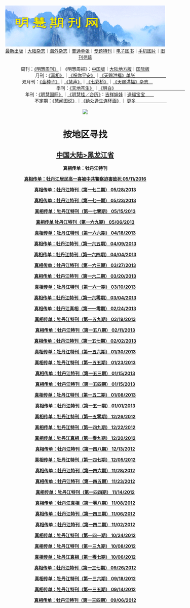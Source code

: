 <a id="user-content-1" class="anchor" aria-hidden="true" href="#1">
<a name="1" id="1" target="_blank"></a> <span id="1">
<a name="2" id="2" target="_blank"></a> <span id="2">
<a name="3" id="3" target="_blank"></a> <span id="3">
<a name="4" id="4" target="_blank"></a> <span id="4">
<a name="5" id="5" target="_blank"></a> <span id="5">
<a name="6" id="6" target="_blank"></a> <span id="6">
<a name="7" id="7" target="_blank"></a> <span id="7">
<a id="user-content-1" href="#1">
<div align="center">
<a target="_blank" href="https://github.com/19920513/djy/blob/master/gb/nsc413.md#1"><img src="https://github.com/pdf-edit/qikan/blob/master/mhqk.png?raw=true"></a><br>
<a href="https://github.com/pdf-edit/qikan/blob/master/display.aspx/category_id/8/page_1.md#1">最新出版</a>｜<a href="https://github.com/pdf-edit/qikan/blob/master/category.aspx/category/mainland/page_1.md#1">大陆杂志</a>｜<a href="https://github.com/pdf-edit/qikan/blob/master/category.aspx/category/overseas/page_1.md#1">海外杂志</a>｜<a href="https://github.com/pdf-edit/qikan/blob/master/display.aspx/category_id/4/guige_id/3/page_1.md#1">普通单张</a>｜<a href="https://github.com/pdf-edit/qikan/blob/master/category.aspx/category/zhuanti/page_1.md#1">专题特刊</a>｜<a href="https://github.com/pdf-edit/qikan/blob/master/display.aspx/category_id/6/meijie_id/2/page_1.md#1">电子图书</a>｜<a href="https://github.com/pdf-edit/qikan/blob/master/display.aspx/qikan_type_id/11075/page_1.md#1">手机图片</a>｜<a href="https://github.com/pdf-edit/qikan/blob/master/display.aspx/category_id/5/zhouqi_id/6/page_1.md#1">旧刊寻踪</a><a href="https://github.com/pdf-edit/qikan/blob/master/UpdatedArticles.aspx/page_1.md#1"></a>
<br>
<br>
周刊：<a href="https://github.com/pdf-edit/qikan/blob/master/display.aspx/qikan_type_id/5179/page_1.md#1">《明慧周刊》</a>｜《明慧周报》：<a href="https://github.com/pdf-edit/qikan/blob/master/display.aspx/qikan_type_id/5178/page_1.md#1">中国版</a>｜<a href="https://github.com/pdf-edit/qikan/blob/master/mainland.aspx/page_1.md#1">大陆地方版</a>｜<a href="https://github.com/pdf-edit/qikan/blob/master/display.aspx/qikan_type_id/5151/page_1.md#1">国际版</a><br>
月刊：<a href="https://github.com/pdf-edit/qikan/blob/master/display.aspx/qikan_type_id/5240/page_1.md#1">《真相》</a>｜<a href="https://github.com/pdf-edit/qikan/blob/master/display.aspx/qikan_type_id/11182/page_1.md#1">《祝你平安》</a>｜<a href="https://github.com/pdf-edit/qikan/blob/master/display.aspx/qikan_type_id/5360/keyword/E5/contain/true/page_1.md#1">《天赐洪福》单张　　　　　　　</a><br>
双月刊：<a href="https://github.com/pdf-edit/qikan/blob/master/display.aspx/qikan_type_id/7500/page_1.md#1">《金种子》</a>｜<a href="https://github.com/pdf-edit/qikan/blob/master/display.aspx/qikan_type_id/5638/page_1.md#1">《慧声》</a>｜<a href="https://github.com/pdf-edit/qikan/blob/master/display.aspx/qikan_type_id/7268/page_1.md#1">《七彩桥》</a>｜<a href="https://github.com/pdf-edit/qikan/blob/master/display.aspx/qikan_type_id/5360/keyword/E5/contain/false/page_1.md#1">《天赐洪福》杂志　</a> <br>
季刊：<a href="https://github.com/pdf-edit/qikan/blob/master/display.aspx/qikan_type_id/5139/page_1.md#1">《天地苍生》</a>｜<a href="https://github.com/pdf-edit/qikan/blob/master/display.aspx/qikan_type_id/5140/page_1.md#1">《明白》　　　　　　　　　　　　　　　　</a><br>
年刊：<a href="https://github.com/pdf-edit/qikan/blob/master/display.aspx/qikan_type_id/10922/page_1.md#1">《明慧国际》</a>｜<a href="https://github.com/pdf-edit/qikan/blob/master/display.aspx/category_id/6/meijie_id/3/page_1.md#1">《明慧挂／台历》</a>：<a href="https://github.com/pdf-edit/qikan/blob/master/display.aspx/category_id/6/meijie_id/3/keyword/E5/page_1.md#1">吉祥娃娃</a>｜<a href="https://github.com/pdf-edit/qikan/blob/master/display.aspx/category_id/6/meijie_id/3/keyword/E9/page_1.md#1">送福宝宝　　</a><br> 
不定期：<a href="https://github.com/pdf-edit/qikan/blob/master/display.aspx/qikan_type_id/11185/page_1.md#1">《慧闻图说》</a>｜<a href="https://github.com/pdf-edit/qikan/blob/master/display.aspx/qikan_type_id/11131/page_1.md#1">《绝处逢生连环画》</a>｜ <a href="https://github.com/pdf-edit/qikan/blob/master/display.aspx/category_id/6/meijie_id/3/keyword/other/page_1.md#1">更多　　　　　　　</a> <br>
<br>
<a target="_blank" href="https://github.com/19920513/djy/blob/master/gb/nsc413.md#1"><img src="https://raw.githubusercontent.com/19920513/www/master/t/lh600.jpg"></a><br>
<h1><strong>按地区寻找</strong></h1><p align="center"><h2><strong><a target="_blank" href="https://github.com/pdf-edit/qikan/blob/master/mainland.aspx/page_1.md">中国大陆</a><a target="_blank" href="https://github.com/pdf-edit/qikan/blob/master/mainland.aspx?category_id=7&location_id=9/page_1.md#1">>黑龙江省</a></strong></h2></p>
<p align="center"><strong>真相传单：牡丹江特刊</strong></p>
<p align="center"><strong><a target="_blank" href="https://gitlab.com/pdf-edit/pdfkit/-/raw/master/tests/pdf/177016.pdf">真相传单：牡丹江居民高一喜被中共警察迫害致死      05/11/2016</a></strong></p>
<p align="center"><strong><a target="_blank" href="https://gitlab.com/pdf-edit/pdfkit/-/raw/master/tests/pdf/159986.pdf">真相传单：牡丹江特刊（第一七二期）       05/28/2013</a></strong></p>
<p align="center"><strong><a target="_blank" href="https://gitlab.com/pdf-edit/pdfkit/-/raw/master/tests/pdf/160108.pdf">真相传单：牡丹江特刊（第一七一期）       05/23/2013</a></strong></p>
<p align="center"><strong><a target="_blank" href="https://gitlab.com/pdf-edit/pdfkit/-/raw/master/tests/pdf/160276.pdf">真相传单：牡丹江特刊（第一七零期）       05/15/2013</a></strong></p>
<p align="center"><strong><a target="_blank" href="https://gitlab.com/pdf-edit/pdfkit/-/raw/master/tests/pdf/105840.pdf">真相传单 牡丹江特刊（第一六九期）       05/06/2013</a></strong></p>
<p align="center"><strong><a target="_blank" href="https://gitlab.com/pdf-edit/pdfkit/-/raw/master/tests/pdf/106188.pdf">真相传单：牡丹江特刊（第一六六期）       04/18/2013</a></strong></p>
<p align="center"><strong><a target="_blank" href="https://gitlab.com/pdf-edit/pdfkit/-/raw/master/tests/pdf/106389.pdf">真相传单：牡丹江特刊（第一六五期）       04/09/2013</a></strong></p>
<p align="center"><strong><a target="_blank" href="https://gitlab.com/pdf-edit/pdfkit/-/raw/master/tests/pdf/106517.pdf">真相传单：牡丹江特刊（第一六四期）       04/04/2013</a></strong></p>
<p align="center"><strong><a target="_blank" href="https://gitlab.com/pdf-edit/pdfkit/-/raw/master/tests/pdf/106690.pdf">真相传单：牡丹江特刊（第一六三期）       03/27/2013</a></strong></p>
<p align="center"><strong><a target="_blank" href="https://gitlab.com/pdf-edit/pdfkit/-/raw/master/tests/pdf/106828.pdf">真相传单：牡丹江特刊（第一六二期）       03/20/2013</a></strong></p>
<p align="center"><strong><a target="_blank" href="https://gitlab.com/pdf-edit/pdfkit/-/raw/master/tests/pdf/107044.pdf">真相传单：牡丹江特刊（第一六一期）       03/10/2013</a></strong></p>
<p align="center"><strong><a target="_blank" href="https://gitlab.com/pdf-edit/pdfkit/-/raw/master/tests/pdf/107176.pdf">真相传单：牡丹江特刊（第一六零期）       03/04/2013</a></strong></p>
<p align="center"><strong><a target="_blank" href="https://gitlab.com/pdf-edit/pdfkit/-/raw/master/tests/pdf/107350.pdf">真相传单：牡丹江真相（第一一零期）       02/24/2013</a></strong></p>
<p align="center"><strong><a target="_blank" href="https://gitlab.com/pdf-edit/pdfkit/-/raw/master/tests/pdf/107447.pdf">真相传单：牡丹江特刊（第一五九期）       02/19/2013</a></strong></p>
<p align="center"><strong><a target="_blank" href="https://gitlab.com/pdf-edit/pdfkit/-/raw/master/tests/pdf/107601.pdf">真相传单：牡丹江特刊（第一五八期）       02/11/2013</a></strong></p>
<p align="center"><strong><a target="_blank" href="https://gitlab.com/pdf-edit/pdfkit/-/raw/master/tests/pdf/107707.pdf">真相传单：牡丹江特刊（第一五七期）       02/02/2013</a></strong></p>
<p align="center"><strong><a target="_blank" href="https://gitlab.com/pdf-edit/pdfkit/-/raw/master/tests/pdf/107797.pdf">真相传单：牡丹江特刊（第一五六期）       01/30/2013</a></strong></p>
<p align="center"><strong><a target="_blank" href="https://gitlab.com/pdf-edit/pdfkit/-/raw/master/tests/pdf/107948.pdf">真相传单：牡丹江特刊（第一五五期）       01/23/2013</a></strong></p>
<p align="center"><strong><a target="_blank" href="https://gitlab.com/pdf-edit/pdfkit/-/raw/master/tests/pdf/108080.pdf">真相传单：牡丹江特刊（第一五三期）       01/15/2013</a></strong></p>
<p align="center"><strong><a target="_blank" href="https://gitlab.com/pdf-edit/pdfkit/-/raw/master/tests/pdf/108081.pdf">真相传单：牡丹江特刊（第一五四期）       01/15/2013</a></strong></p>
<p align="center"><strong><a target="_blank" href="https://gitlab.com/pdf-edit/pdfkit/-/raw/master/tests/pdf/108235.pdf">真相传单：牡丹江特刊（第一五二期）       01/08/2013</a></strong></p>
<p align="center"><strong><a target="_blank" href="https://gitlab.com/pdf-edit/pdfkit/-/raw/master/tests/pdf/108383.pdf">真相传单：牡丹江特刊（第一五一期）       01/01/2013</a></strong></p>
<p align="center"><strong><a target="_blank" href="https://gitlab.com/pdf-edit/pdfkit/-/raw/master/tests/pdf/108524.pdf">真相传单：牡丹江特刊（第一五零期）       12/26/2012</a></strong></p>
<p align="center"><strong><a target="_blank" href="https://gitlab.com/pdf-edit/pdfkit/-/raw/master/tests/pdf/108599.pdf">真相传单：牡丹江特刊（第一四九期）       12/22/2012</a></strong></p>
<p align="center"><strong><a target="_blank" href="https://gitlab.com/pdf-edit/pdfkit/-/raw/master/tests/pdf/108651.pdf">真相传单：牡丹江真相（第一零九期）       12/20/2012</a></strong></p>
<p align="center"><strong><a target="_blank" href="https://gitlab.com/pdf-edit/pdfkit/-/raw/master/tests/pdf/108805.pdf">真相传单：牡丹江特刊（第一四八期）       12/13/2012</a></strong></p>
<p align="center"><strong><a target="_blank" href="https://gitlab.com/pdf-edit/pdfkit/-/raw/master/tests/pdf/108978.pdf">真相传单：牡丹江特刊（第一四七期）       12/05/2012</a></strong></p>
<p align="center"><strong><a target="_blank" href="https://gitlab.com/pdf-edit/pdfkit/-/raw/master/tests/pdf/109109.pdf">真相传单：牡丹江特刊（第一四六期）       11/28/2012</a></strong></p>
<p align="center"><strong><a target="_blank" href="https://gitlab.com/pdf-edit/pdfkit/-/raw/master/tests/pdf/109204.pdf">真相传单：牡丹江特刊（第一四五期）       11/23/2012</a></strong></p>
<p align="center"><strong><a target="_blank" href="https://gitlab.com/pdf-edit/pdfkit/-/raw/master/tests/pdf/109364.pdf">真相传单：牡丹江特刊（第一四四期）       11/14/2012</a></strong></p>
<p align="center"><strong><a target="_blank" href="https://gitlab.com/pdf-edit/pdfkit/-/raw/master/tests/pdf/109474.pdf">真相传单：牡丹江真相（第一零八期）       11/08/2012</a></strong></p>
<p align="center"><strong><a target="_blank" href="https://gitlab.com/pdf-edit/pdfkit/-/raw/master/tests/pdf/109530.pdf">真相传单：牡丹江特刊（第一四三期）       11/06/2012</a></strong></p>
<p align="center"><strong><a target="_blank" href="https://gitlab.com/pdf-edit/pdfkit/-/raw/master/tests/pdf/109605.pdf">真相传单：牡丹江特刊（第一四二期）       11/02/2012</a></strong></p>
<p align="center"><strong><a target="_blank" href="https://gitlab.com/pdf-edit/pdfkit/-/raw/master/tests/pdf/109799.pdf">真相传单：牡丹江特刊（第一四一期）       10/24/2012</a></strong></p>
<p align="center"><strong><a target="_blank" href="https://gitlab.com/pdf-edit/pdfkit/-/raw/master/tests/pdf/110168.pdf">真相传单：牡丹江特刊（第一三九期）       10/08/2012</a></strong></p>
<p align="center"><strong><a target="_blank" href="https://gitlab.com/pdf-edit/pdfkit/-/raw/master/tests/pdf/110210.pdf">真相传单：牡丹江真相（第一零七期）       10/06/2012</a></strong></p>
<p align="center"><strong><a target="_blank" href="https://gitlab.com/pdf-edit/pdfkit/-/raw/master/tests/pdf/110380.pdf">真相传单：牡丹江特刊（第一三七期）       09/26/2012</a></strong></p>
<p align="center"><strong><a target="_blank" href="https://gitlab.com/pdf-edit/pdfkit/-/raw/master/tests/pdf/110540.pdf">真相传单：牡丹江特刊（第一三六期）       09/18/2012</a></strong></p>
<p align="center"><strong><a target="_blank" href="https://gitlab.com/pdf-edit/pdfkit/-/raw/master/tests/pdf/110594.pdf">真相传单：牡丹江特刊（第一三五期）       09/14/2012</a></strong></p>
<p align="center"><strong><a target="_blank" href="https://gitlab.com/pdf-edit/pdfkit/-/raw/master/tests/pdf/110817.pdf">真相传单：牡丹江特刊（第一三四期）       09/06/2012</a></strong></p>

